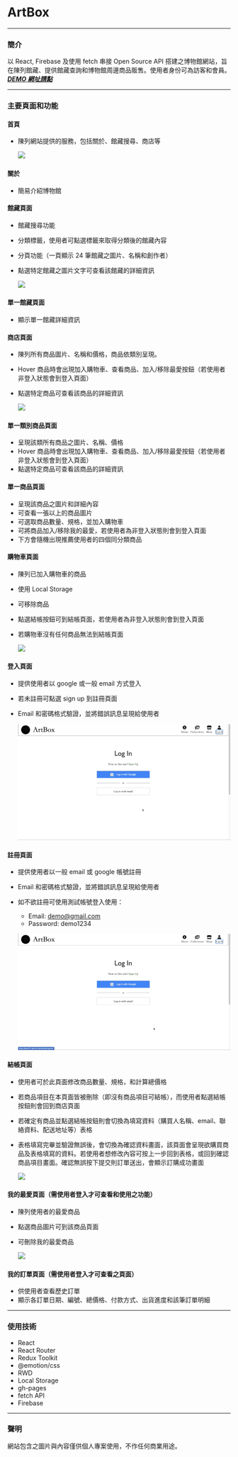 # ArtBox

---

### 簡介

以 React, Firebase 及使用 fetch 串接 Open Source API 搭建之博物館網站，旨在陳列館藏、提供館藏查詢和博物館周邊商品販售。使用者身份可為訪客和會員。
**_[DEMO 網址請點](https://lea6121.github.io/artbox/#/)_**

---

### 主要頁面和功能

#### 首頁

- 陳列網站提供的服務，包括關於、館藏搜尋、商店等

  ![](https://github.com/lea6121/img-storage/blob/main/gifs/index.gif?raw=true)

#### 關於

- 簡易介紹博物館

#### 館藏頁面

- 館藏搜尋功能
- 分類標籤，使用者可點選標籤來取得分類後的館藏內容
- 分頁功能（一頁顯示 24 筆館藏之圖片、名稱和創作者）
- 點選特定館藏之圖片文字可查看該館藏的詳細資訊

  ![](https://github.com/lea6121/img-storage/blob/main/gifs/collections.gif?raw=true)

#### 單一館藏頁面

- 顯示單一館藏詳細資訊

#### 商店頁面

- 陳列所有商品圖片、名稱和價格，商品依類別呈現。
- Hover 商品時會出現加入購物車、查看商品、加入/移除最愛按鈕（若使用者非登入狀態會到登入頁面）
- 點選特定商品可查看該商品的詳細資訊

  ![](https://github.com/lea6121/img-storage/blob/main/gifs/shop.gif?raw=true)

#### 單一類別商品頁面

- 呈現該類所有商品之圖片、名稱、價格
- Hover 商品時會出現加入購物車、查看商品、加入/移除最愛按鈕（若使用者非登入狀態會到登入頁面）
- 點選特定商品可查看該商品的詳細資訊

#### 單一商品頁面

- 呈現該商品之圖片和詳細內容
- 可查看一張以上的商品圖片
- 可選取商品數量、規格，並加入購物車
- 可將商品加入/移除我的最愛，若使用者為非登入狀態則會到登入頁面
- 下方會隨機出現推薦使用者的四個同分類商品

#### 購物車頁面

- 陳列已加入購物車的商品
- 使用 Local Storage
- 可移除商品
- 點選結帳按鈕可到結帳頁面，若使用者為非登入狀態則會到登入頁面
- 若購物車沒有任何商品無法到結帳頁面

  ![](https://github.com/lea6121/img-storage/blob/main/gifs/cart.gif?raw=true)

#### 登入頁面

- 提供使用者以 google 或一般 email 方式登入
- 若未註冊可點選 sign up 到註冊頁面
- Email 和密碼格式驗證，並將錯誤訊息呈現給使用者

  ![](https://github.com/lea6121/img-storage/blob/main/gifs/login.gif?raw=true)

#### 註冊頁面

- 提供使用者以一般 email 或 google 帳號註冊
- Email 和密碼格式驗證，並將錯誤訊息呈現給使用者

- 如不欲註冊可使用測試帳號登入使用：

  - Email: demo@gmail.com
  - Password: demo1234

  ![](https://github.com/lea6121/img-storage/blob/main/gifs/register.gif?raw=true)

#### 結帳頁面

- 使用者可於此頁面修改商品數量、規格，和計算總價格
- 若商品項目在本頁面皆被刪除（即沒有商品項目可結帳），而使用者點選結帳按鈕則會回到商店頁面
- 若確定有商品並點選結帳按鈕則會切換為填寫資料（購買人名稱、email、聯絡資料、配送地址等）表格
- 表格填寫完畢並驗證無誤後，會切換為確認資料畫面，該頁面會呈現欲購買商品及表格填寫的資料。若使用者想修改內容可按上一步回到表格，或回到確認商品項目畫面。確認無誤按下提交則訂單送出，會顯示訂購成功畫面

  ![](https://github.com/lea6121/img-storage/blob/main/gifs/checkout.gif?raw=true)

#### 我的最愛頁面（需使用者登入才可查看和使用之功能）

- 陳列使用者的最愛商品
- 點選商品圖片可到該商品頁面
- 可刪除我的最愛商品

  ![](https://github.com/lea6121/img-storage/blob/main/gifs/myfavorite.gif?raw=true)

#### 我的訂單頁面（需使用者登入才可查看之頁面）

- 供使用者查看歷史訂單
- 顯示各訂單日期、編號、總價格、付款方式、出貨進度和該筆訂單明細

---

### 使用技術

- React
- React Router
- Redux Toolkit
- @emotion/css
- RWD
- Local Storage
- gh-pages
- fetch API
- Firebase

---

### 聲明

網站包含之圖片與內容僅供個人專案使用，不作任何商業用途。
